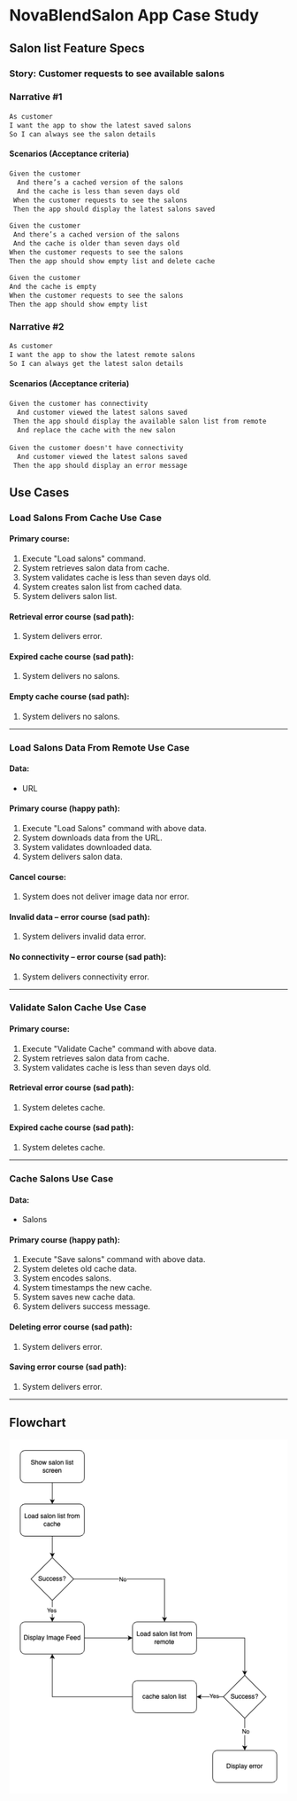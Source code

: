 # NovaBlendSalon App Case Study

## Salon list Feature Specs

### Story: Customer requests to see available salons

### Narrative #1

```
As customer
I want the app to show the latest saved salons
So I can always see the salon details 
```

#### Scenarios (Acceptance criteria)

```
Given the customer
  And there’s a cached version of the salons
  And the cache is less than seven days old
 When the customer requests to see the salons
 Then the app should display the latest salons saved
 ```

 ```
Given the customer
  And there’s a cached version of the salons
  And the cache is older than seven days old
 When the customer requests to see the salons
 Then the app should show empty list and delete cache
 ```

  ```
Given the customer
  And the cache is empty
 When the customer requests to see the salons
 Then the app should show empty list
 ```

 ### Narrative #2

```
As customer
I want the app to show the latest remote salons
So I can always get the latest salon details 
```

#### Scenarios (Acceptance criteria)

```
Given the customer has connectivity
  And customer viewed the latest salons saved
 Then the app should display the available salon list from remote
  And replace the cache with the new salon

Given the customer doesn't have connectivity
  And customer viewed the latest salons saved
 Then the app should display an error message

```

## Use Cases

### Load Salons From Cache Use Case

#### Primary course:
1. Execute "Load salons" command.
2. System retrieves salon data from cache.
3. System validates cache is less than seven days old.
4. System creates salon list from cached data.
5. System delivers salon list.

#### Retrieval error course (sad path):
1. System delivers error.

#### Expired cache course (sad path): 
1. System delivers no salons.

#### Empty cache course (sad path): 
1. System delivers no salons.

---

### Load Salons Data From Remote Use Case

#### Data:
- URL

#### Primary course (happy path):
1. Execute "Load Salons" command with above data.
2. System downloads data from the URL.
3. System validates downloaded data.
4. System delivers salon data.

#### Cancel course:
1. System does not deliver image data nor error.

#### Invalid data – error course (sad path):
1. System delivers invalid data error.

#### No connectivity – error course (sad path):
1. System delivers connectivity error.

---

### Validate Salon Cache Use Case

#### Primary course:
1. Execute "Validate Cache" command with above data.
2. System retrieves salon data from cache.
3. System validates cache is less than seven days old.

#### Retrieval error course (sad path):
1. System deletes cache.

#### Expired cache course (sad path): 
1. System deletes cache.

---

### Cache Salons Use Case

#### Data:
- Salons

#### Primary course (happy path):
1. Execute "Save salons" command with above data.
2. System deletes old cache data.
3. System encodes salons.
4. System timestamps the new cache.
5. System saves new cache data.
6. System delivers success message.

#### Deleting error course (sad path):
1. System delivers error.

#### Saving error course (sad path):
1. System delivers error.

---

## Flowchart

![Salon Loading Feature](salon_flowchart.drawio.png)

